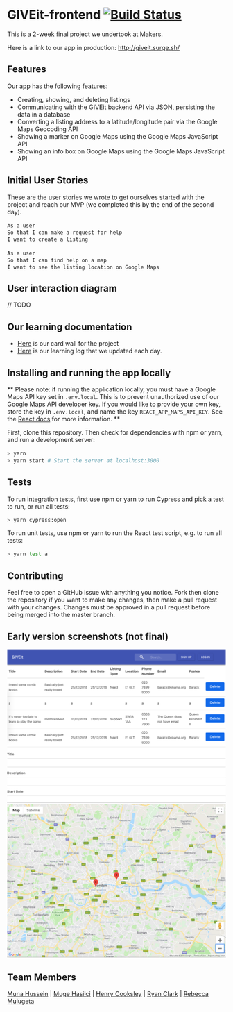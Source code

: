 # GIVEit-frontend  [![Build Status](https://travis-ci.org/MugeHasilci/GIVEit-frontend.svg?branch=master)](https://travis-ci.org/becc-mu/GIVEit-frontend)

This is a 2-week final project we undertook at Makers.

Here is a link to our app in production: http://giveit.surge.sh/

## Features

Our app has the following features:
 - Creating, showing, and deleting listings
 - Communicating with the GIVEit backend API via JSON, persisting the data in a database
 - Converting a listing address to a latitude/longitude pair via the Google Maps Geocoding API
 - Showing a marker on Google Maps using the Google Maps JavaScript API
 - Showing an info box on Google Maps using the Google Maps JavaScript API

## Initial User Stories

These are the user stories we wrote to get ourselves started with the project and reach our MVP (we completed this by the end of the second day).

```
As a user
So that I can make a request for help
I want to create a listing

As a user
So that I can find help on a map
I want to see the listing location on Google Maps

```

## User interaction diagram
// TODO

## Our learning documentation
- [Here](https://trello.com/b/fCE5cFQb/giveit) is our card wall for the project
- [Here](https://github.com/MugeHasilci/GIVEit-frontend/wiki) is our learning log that we updated each day.

## Installing and running the app locally

** 
Please note: if running the application locally, you must have a Google Maps API key set in `.env.local`. This is to prevent unauthorized use of our Google Maps API developer key. If you would like to provide your own key, store the key in `.env.local`, and name the key `REACT_APP_MAPS_API_KEY`. See the [React docs](https://facebook.github.io/create-react-app/docs/adding-custom-environment-variables) for more information.
**

First, clone this repository. Then check for dependencies with npm or yarn, and run a development server:

```bash
> yarn
> yarn start # Start the server at localhost:3000
```

## Tests

To run integration tests, first use npm or yarn to run Cypress and pick a test to run, or run all tests:
```bash
> yarn cypress:open
```
To run unit tests, use npm or yarn to run the React test script, e.g. to run all tests:
```bash
> yarn test a
```

## Contributing

Feel free to open a GitHub issue with anything you notice. Fork then clone the repository if you want to make any changes, then make a pull request with your changes. Changes must be approved in a pull request before being merged into the master branch.

## Early version screenshots (not final)

![Screenshot 1](./public/screenshots/Screenshot_1.png)
![Screenshot 2](./public/screenshots/Screenshot_2.png)

## Team Members
[Muna Hussein](https://github.com/MHUS25) |
[Muge Hasilci](https://github.com/MugeHasilci) |
[Henry Cooksley](https://github.com/hnryjmes)  |
[Ryan Clark](https://github.com/RyanWolfen7)  |
[Rebecca Mulugeta](https://github.com/becc-mu)
